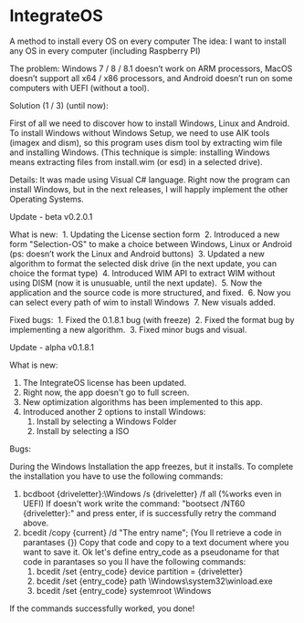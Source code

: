# IntegrateOS
A method to install every OS on every computer
The idea: I want to install any OS in every computer (including Raspberry PI) 
 
The problem: Windows 7 / 8 / 8.1 doesn’t work on ARM processors, MacOS doesn’t support all x64 / x86 processors, and Android doesn’t run on some computers with UEFI (without a tool). 
 
Solution (1 / 3) (until now): 
 
First of all we need to discover how to install Windows, Linux and Android. 
To install Windows without Windows Setup, we need to use AIK tools (imagex and dism), so this program uses dism tool by extracting wim file and installing Windows. (This technique is simple: installing Windows means extracting files from install.wim (or esd) in a selected drive).  
 
Details:  It was made using Visual C# language. 
Right now the program can install Windows, but in the next releases, I will happly implement the other Operating Systems.

Update - beta v0.2.0.1

What is new:&nbsp;
	1. Updating the License section form&nbsp;
    	2. Introduced a new form "Selection-OS" to make a choice between Windows, Linux or Android (ps: doesn’t work the Linux and Android buttons)&nbsp;
	3. Updated a new algorithm to format the selected disk drive (in the next update, you can choice the format type)&nbsp;
	4. Introduced WIM API to extract WIM without using DISM (now it is unusuable, until the next update).&nbsp;
	5. Now the application and the source code is more structured, and fixed.&nbsp;
	6. Now you can select every path of wim to install Windows&nbsp;
	7. New visuals added.&nbsp;

Fixed bugs:&nbsp;
   	1. Fixed the 0.1.8.1 bug (with freeze)&nbsp;
    	2. Fixed the format bug by implementing a new algorithm.&nbsp;
    	3. Fixed minor bugs and visual.	&nbsp;



Update - alpha v0.1.8.1
 
What is new: 
  1) The IntegrateOS license has been updated. 
  2) Right now, the app doesn't go to full screen.
  3) New optimization algorithms has been implemented to this app. 
  4) Introduced another 2 options to install Windows:
     1) Install by selecting a Windows Folder
     2) Install by selecting a ISO

Bugs:
 
 During the Windows Installation the app freezes, but it installs.
  To complete the installation you have to use the following commands:
  1) bcdboot {driveletter}:\Windows /s {driveletter} /f all (%works even in UEFI)
     If doesn't work write the command: "bootsect /NT60 {driveletter}:" and press enter, if is successfully retry the command above.
  2) bcedit /copy {current} /d "The entry name"; (You ll retrieve a code in parantases {})
     Copy that code and copy to a text document where you want to save it.
     Ok let's define entry_code as a pseudoname for that code in parantases so you ll have the following commands:
       1) bcedit /set {entry_code} device partition = {driveletter}
       2) bcedit /set {entry_code} path \Windows\system32\winload.exe
       3) bcedit /set {entry_code} systemroot \Windows
 
 If the commands successfully worked, you done!
 
 
